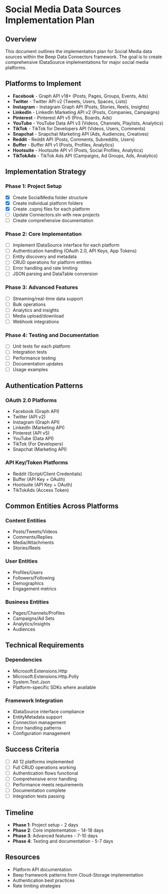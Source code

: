 # Social Media Data Sources Implementation Plan

## Overview
This document outlines the implementation plan for Social Media data sources within the Beep Data Connectors framework. The goal is to create comprehensive IDataSource implementations for major social media platforms.

## Platforms to Implement
- **Facebook** - Graph API v18+ (Posts, Pages, Groups, Events, Ads)
- **Twitter** - Twitter API v2 (Tweets, Users, Spaces, Lists)
- **Instagram** - Instagram Graph API (Posts, Stories, Reels, Insights)
- **LinkedIn** - LinkedIn Marketing API v2 (Posts, Companies, Campaigns)
- **Pinterest** - Pinterest API v5 (Pins, Boards, Ads)
- **YouTube** - YouTube Data API v3 (Videos, Channels, Playlists, Analytics)
- **TikTok** - TikTok for Developers API (Videos, Users, Comments)
- **Snapchat** - Snapchat Marketing API (Ads, Audiences, Creatives)
- **Reddit** - Reddit API (Posts, Comments, Subreddits, Users)
- **Buffer** - Buffer API v1 (Posts, Profiles, Analytics)
- **Hootsuite** - Hootsuite API v1 (Posts, Social Profiles, Analytics)
- **TikTokAds** - TikTok Ads API (Campaigns, Ad Groups, Ads, Analytics)

## Implementation Strategy

### Phase 1: Project Setup
- [x] Create SocialMedia folder structure
- [x] Create individual platform folders
- [x] Create .csproj files for each platform
- [ ] Update Connectors.sln with new projects
- [ ] Create comprehensive documentation

### Phase 2: Core Implementation
- [ ] Implement IDataSource interface for each platform
- [ ] Authentication handling (OAuth 2.0, API Keys, App Tokens)
- [ ] Entity discovery and metadata
- [ ] CRUD operations for platform entities
- [ ] Error handling and rate limiting
- [ ] JSON parsing and DataTable conversion

### Phase 3: Advanced Features
- [ ] Streaming/real-time data support
- [ ] Bulk operations
- [ ] Analytics and insights
- [ ] Media upload/download
- [ ] Webhook integrations

### Phase 4: Testing and Documentation
- [ ] Unit tests for each platform
- [ ] Integration tests
- [ ] Performance testing
- [ ] Documentation updates
- [ ] Usage examples

## Authentication Patterns

### OAuth 2.0 Platforms
- Facebook (Graph API)
- Twitter (API v2)
- Instagram (Graph API)
- LinkedIn (Marketing API)
- Pinterest (API v5)
- YouTube (Data API)
- TikTok (For Developers)
- Snapchat (Marketing API)

### API Key/Token Platforms
- Reddit (Script/Client Credentials)
- Buffer (API Key + OAuth)
- Hootsuite (API Key + OAuth)
- TikTokAds (Access Token)

## Common Entities Across Platforms

### Content Entities
- Posts/Tweets/Videos
- Comments/Replies
- Media/Attachments
- Stories/Reels

### User Entities
- Profiles/Users
- Followers/Following
- Demographics
- Engagement metrics

### Business Entities
- Pages/Channels/Profiles
- Campaigns/Ad Sets
- Analytics/Insights
- Audiences

## Technical Requirements

### Dependencies
- Microsoft.Extensions.Http
- Microsoft.Extensions.Http.Polly
- System.Text.Json
- Platform-specific SDKs where available

### Framework Integration
- IDataSource interface compliance
- EntityMetadata support
- Connection management
- Error handling patterns
- Configuration management

## Success Criteria
- [ ] All 12 platforms implemented
- [ ] Full CRUD operations working
- [ ] Authentication flows functional
- [ ] Comprehensive error handling
- [ ] Performance meets requirements
- [ ] Documentation complete
- [ ] Integration tests passing

## Timeline
- **Phase 1**: Project setup - 2 days
- **Phase 2**: Core implementation - 14-18 days
- **Phase 3**: Advanced features - 7-10 days
- **Phase 4**: Testing and documentation - 5-7 days

## Resources
- Platform API documentation
- Beep framework patterns from Cloud-Storage implementation
- Authentication best practices
- Rate limiting strategies

